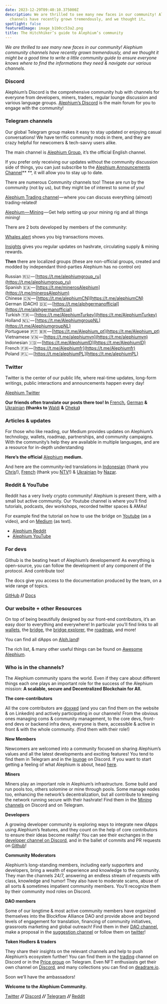 ```yaml
---
date: 2023-12-29T09:40:10.375000Z
description: We are thrilled to see many new faces in our community! Alephium community
  channels have recently grown tremendously, and we thought it…
spotlight: false
featuredImage: image_b1b0cc53a2.png
title: The Hitchhiker’s guide to Alephium’s community
---
```


_We are thrilled to see many new faces in our community! Alephium community channels have recently grown tremendously, and we thought it might be a good time to write a little community guide to ensure everyone knows where to find the informations they need & navigate our various channels._

### Discord

Alephium’s Discord is the comprehensive community hub with channels for everyone from developers, miners, traders, regular lounge discussion and various language groups. [Alephium’s Discord](/discord) is the main forum for you to engage with the community!

### Telegram channels

Our global Telegram group makes it easy to stay updated or enjoying casual conversations! We have terrific community mods in there, and they are crazy helpful for newcomers & tech-savvy users alike.

The main channel is [Alephium Group](https://t.me/alephiumgroup), it’s the official English channel.

If you prefer only receiving our updates without the community discussion side of things, you can just subscribe to the [Alephium Announcements Channel](https://t.me/Alephium_Announcement)\*\* \*\*, it will allow you to stay up to date.

There are numerous Community channels too! These are run by the community (not by us), but they might be of interest to some of you!

[Alephium Trading channel](https://t.me/alephium_trading) — where you can discuss everything (almost) trading-related!

[Alephium — Mining](https://t.me/alephium_mining) — Get help setting up your mining rig and all things mining!

There are 2 bots developed by members of the community:

[Whales alert](https://t.me/alphwhalesalert) shows you big transactions moves.

[Insights](https://t.me/alephiumin) gives you regular updates on hashrate, circulating supply & mining rewards.

**Then** there are localized groups (these are non-official groups, created and modded by independant third-parties Alephium has no control on)

Russian 🇷🇺 — [https://t.me/alephiumgroup_ru](https://t.me/alephiumgroup_ru)  
Spanish 🇪🇦 — [https://t.me/minerosAlephium](https://t.me/minerosAlephium)  
Chinese 🇨🇳 — [https://t.me/alephiumCN](https://t.me/alephiumCN)  
German (DACH) 🇩🇪 — [https://t.me/alphgermanofficial](https://t.me/alphgermanofficial)  
Turkish 🇹🇷 — [https://t.me/AlephiumTurkey](https://t.me/AlephiumTurkey)  
Holland 🇳🇱 — [https://t.me/AlephiumgroupNL](https://t.me/AlephiumgroupNL)  
Portuguese 🇵🇹 🇧🇷 — [https://t.me/Alephium_pt](https://t.me/Alephium_pt)  
Vietnamese 🇻🇳 — [https://t.me/alephiumvn](https://t.me/alephiumvn)  
Indonesian 🇮🇩 — [https://t.me/AlephiumID](https://t.me/AlephiumID)  
French 🇫🇷 — [https://t.me/Alephiumfr](https://t.me/Alephiumfr)  
Poland 🇵🇱 — [https://t.me/alephiumPL](https://t.me/alephiumPL)

### Twitter

Twitter is the center of our public life, where real-time updates, long-form writings, public interactions and announcements happen every day!

[Alephium Twitter](https://twitter.com/nymproject)

**Our friends often translate our posts there too! In** [French](https://twitter.com/Alephiumfr)**,** [German](https://twitter.com/Alephiumde) **&** [Ukrainian](https://twitter.com/Alephiumua) **(thanks to** [Waldi](/news/post/community-highlight-6-waldi-zkit-beats-37af1f6df3b8?source=your_stories_page-------------------------------------) **&** [Oheka](/news/post/community-highlight-7-oheka-13d8b4ae025e?source=your_stories_page-------------------------------------)**)**

### Articles & updates

For those who like reading, our Medium provides updates on Alephium’s technology, wallets, roadmap, partnerships, and community campaigns. With the community’s help they are available in multiple languages, and are a resource for in-depth understanding

**Here’s the official** [Alephium](https://medium.com/@alephium) **medium.**

And here are the community-led translations in [Indonesian](https://medium.com/@Alph-Indonesia) (thank you [Chris](/news/post/community-highlight-15-yulius-aka-chris45-036ae41a8037)!), [French](https://medium.com/alephiumfr) (thank you [NTV](/news/post/builders-highlight-4-no-trust-verify-9ea495ca826f)!) & [Ukrainian](https://discord.com/channels/747741246667227157/747998352842686545/1190685377321771078) by [Nazar](https://twitter.com/ustyianskyi).

### Reddit & YouTube

Reddit has a very lively crypto community! Alephium is present there, with a small but active community. Our Youtube channel is where you’ll find tutorials, podcasts, dev workshops, recorded twitter spaces & AMAs!

For example find the tutorial on how to use the bridge on [Youtube](https://www.youtube.com/watch?v=xoYVzbwBAjg) (as a video), and on [Medium](/news/post/alephiumalephium-bridge-the-tutorial-28e7b92b339a?source=user_profile---------7----------------------------) (as text).

- [Alephium Reddit](https://www.reddit.com/r/Alephium/)
- [Alephium YouTube](https://www.youtube.com/@alephium)

### For devs

Github is the beating heart of Alephium’s developement! As everything is open-source, you can follow the development of any component of the protocol. And contribute too!

The docs give you access to the documentation produced by the team, on a wide range of topics.

[GitHub](https://github.com/alephium) **//** [Docs](https://docs.alephium.org)

### Our website + other Resources

On top of being beautifully designed by our front-end contributors, it’s an easy door to everything and everywhere! In particular you’ll find links to all [wallets](/wallets), the [bridge](https://bridge.alephium.org/), the [bridge explorer](https://explorer.bridge.alephium.org/), the [roadmap](/roadmap), and more!

You can find all dApps on [Alph.land](http://Alph.land)!

The rich list, & many other useful things can be found on [Awesome Alephium](https://github.com/alephium/awesome-alephium).

### Who is in the channels?

The Alephium community spans the world. Even if they care about different things each one plays an important role for the success of the Alephium mission: **A scalable, secure and Decentralized Blockchain for All.**

**The core-contributors**

All the core contributors are [doxxed](/news/post/alephium-contributors-f35eeaeaf0a0) (and you can find them on the website & on Linkedin) and actively participating in our channels! From the obvious ones managing coms & community management, to the core devs, front-end devs or backend infra devs, everyone is there, accessible & active in front & with the whole community. (find them with their role!)

**New Members**

Newcomers are welcomed into a community focused on sharing Alephium’s values and all the latest developments and exciting features! You tend to find them in Telegram and in the [lounge](https://discord.com/channels/747741246667227157/747998352842686545) on Discord. If you want to start getting a feeling of what Alephium is about, head [here](https://x.com/alephium/status/1726249933374959943?s=20).

**Miners**

Miners play an important role in Alephium’s infrastructure. Some build and run pools too, others solomine or mine through pools. Some manage nodes too, enhancing the network’s decentralization, but all contribute to keeping the network running secure with their hashrate! Find them in the [Mining channels](https://discord.com/channels/747741246667227157/887695304453939210) on Discord and on Telegram.

**Developers**

A growing developer community is exploring ways to integrate new dApps using Alephium’s features, and they count on the help of core contributors to ensure their ideas become reality! You can see their exchanges in the [developer channel on Discord](https://discord.com/channels/747741246667227157/948144672402972682), and in the ballet of commits and PR requests on [Github](https://github.com/orgs/alephium/repositories)!

**Community Moderators**

Alephium’s long-standing members, including early supporters and developers, bring a wealth of experience and knowledge to the community. They man the channels 24/7, answering an endless stream of requests with class, knowledge and humor! They also have to moderate scams, abuse of all sorts & sometimes impatient community members. You’ll recognize them by their community mod roles on Discord.

**DAO members**

Some of our longtime & most active community members have organized themselves into the Blockflow Alliance DAO and provide above and beyond levels of engagement for translation, financing of community initiatives, grassroots marketing and global outreach! Find them in their [DAO channel](https://discord.com/channels/747741246667227157/1156214551939919962), make a proposal in the [suggestion channel](https://discord.com/channels/747741246667227157/1156240220530938017) or follow them on [twitter](https://twitter.com/Blockflow_DAO)!

**Token Hodlers & traders**

They share their insights on the relevant channels and help to push Alephium’s ecosystem further! You can find them in the [trading](https://discord.com/channels/747741246667227157/928953661818826752) channel on Discord or in the [Price group](https://t.me/alephium_trading) on Telegram. Even NFT enthusiasts get their own channel on [Discord](https://discord.com/channels/747741246667227157/1169958660320022569), and many collections you can find on [deadrare.io](http://deadrare.io).

Soon we’ll have the ambassadors!

**Welcome to the Alephium Community.**

[Twitter](https://twitter.com/alephium) **_//_** [Discord](/discord) **_//_** [Telegram](https://t.me/alephiumgroup) **_//_** [Reddit](https://www.reddit.com/r/Alephium/)
